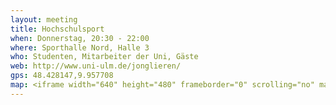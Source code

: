 ```yaml
---
layout: meeting
title: Hochschulsport
when: Donnerstag, 20:30 - 22:00
where: Sporthalle Nord, Halle 3
who: Studenten, Mitarbeiter der Uni, Gäste
web: http://www.uni-ulm.de/jonglieren/
gps: 48.428147,9.957708
map: <iframe width="640" height="480" frameborder="0" scrolling="no" marginheight="0" marginwidth="0" src="http://maps.google.com/maps?q=48.428147,9.957708&amp;num=1&amp;t=h&amp;vpsrc=0&amp;ie=UTF8&amp;ll=48.425783,9.958076&amp;spn=0.027339,0.054932&amp;z=14&amp;output=embed"></iframe><br /><small><a href="http://maps.google.com/maps?q=48.428147,9.957708&amp;num=1&amp;t=h&amp;vpsrc=0&amp;ie=UTF8&amp;ll=48.425783,9.958076&amp;spn=0.027339,0.054932&amp;z=14&amp;source=embed" style="color:#0000FF;text-align:left">Größere Kartenansicht</a></small>
---
```

